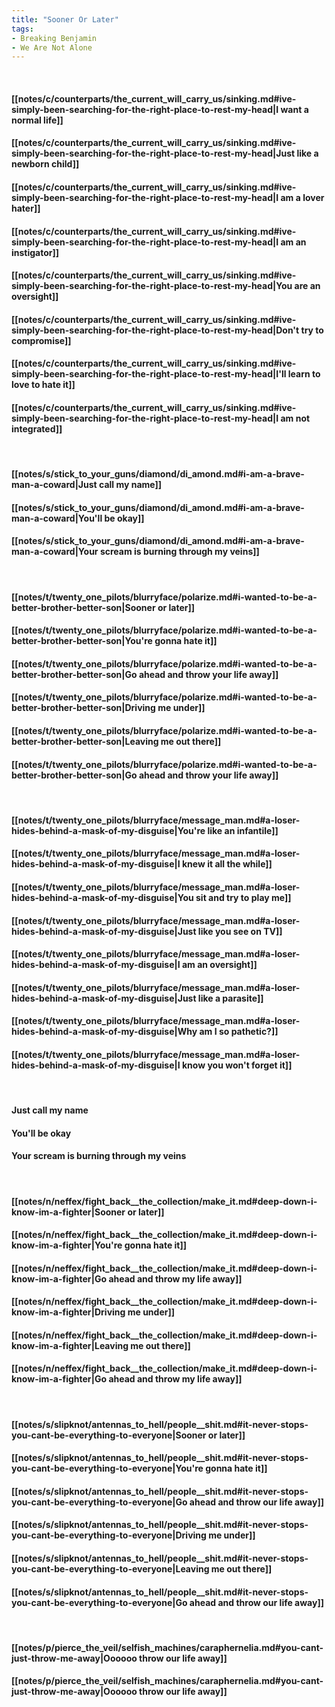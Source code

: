 ```yaml
---
title: "Sooner Or Later"
tags:
- Breaking Benjamin
- We Are Not Alone
---
```

&nbsp;
#### [[notes/c/counterparts/the_current_will_carry_us/sinking.md#ive-simply-been-searching-for-the-right-place-to-rest-my-head|I want a normal life]]
#### [[notes/c/counterparts/the_current_will_carry_us/sinking.md#ive-simply-been-searching-for-the-right-place-to-rest-my-head|Just like a newborn child]]
#### [[notes/c/counterparts/the_current_will_carry_us/sinking.md#ive-simply-been-searching-for-the-right-place-to-rest-my-head|I am a lover hater]]
#### [[notes/c/counterparts/the_current_will_carry_us/sinking.md#ive-simply-been-searching-for-the-right-place-to-rest-my-head|I am an instigator]]
#### [[notes/c/counterparts/the_current_will_carry_us/sinking.md#ive-simply-been-searching-for-the-right-place-to-rest-my-head|You are an oversight]]
#### [[notes/c/counterparts/the_current_will_carry_us/sinking.md#ive-simply-been-searching-for-the-right-place-to-rest-my-head|Don't try to compromise]]
#### [[notes/c/counterparts/the_current_will_carry_us/sinking.md#ive-simply-been-searching-for-the-right-place-to-rest-my-head|I'll learn to love to hate it]]
#### [[notes/c/counterparts/the_current_will_carry_us/sinking.md#ive-simply-been-searching-for-the-right-place-to-rest-my-head|I am not integrated]]
&nbsp;
#### [[notes/s/stick_to_your_guns/diamond/di_amond.md#i-am-a-brave-man-a-coward|Just call my name]]
#### [[notes/s/stick_to_your_guns/diamond/di_amond.md#i-am-a-brave-man-a-coward|You'll be okay]]
#### [[notes/s/stick_to_your_guns/diamond/di_amond.md#i-am-a-brave-man-a-coward|Your scream is burning through my veins]]
&nbsp;
#### [[notes/t/twenty_one_pilots/blurryface/polarize.md#i-wanted-to-be-a-better-brother-better-son|Sooner or later]]
#### [[notes/t/twenty_one_pilots/blurryface/polarize.md#i-wanted-to-be-a-better-brother-better-son|You're gonna hate it]]
#### [[notes/t/twenty_one_pilots/blurryface/polarize.md#i-wanted-to-be-a-better-brother-better-son|Go ahead and throw your life away]]
#### [[notes/t/twenty_one_pilots/blurryface/polarize.md#i-wanted-to-be-a-better-brother-better-son|Driving me under]]
#### [[notes/t/twenty_one_pilots/blurryface/polarize.md#i-wanted-to-be-a-better-brother-better-son|Leaving me out there]]
#### [[notes/t/twenty_one_pilots/blurryface/polarize.md#i-wanted-to-be-a-better-brother-better-son|Go ahead and throw your life away]]
&nbsp;
#### [[notes/t/twenty_one_pilots/blurryface/message_man.md#a-loser-hides-behind-a-mask-of-my-disguise|You're like an infantile]]
#### [[notes/t/twenty_one_pilots/blurryface/message_man.md#a-loser-hides-behind-a-mask-of-my-disguise|I knew it all the while]]
#### [[notes/t/twenty_one_pilots/blurryface/message_man.md#a-loser-hides-behind-a-mask-of-my-disguise|You sit and try to play me]]
#### [[notes/t/twenty_one_pilots/blurryface/message_man.md#a-loser-hides-behind-a-mask-of-my-disguise|Just like you see on TV]]
#### [[notes/t/twenty_one_pilots/blurryface/message_man.md#a-loser-hides-behind-a-mask-of-my-disguise|I am an oversight]]
#### [[notes/t/twenty_one_pilots/blurryface/message_man.md#a-loser-hides-behind-a-mask-of-my-disguise|Just like a parasite]]
#### [[notes/t/twenty_one_pilots/blurryface/message_man.md#a-loser-hides-behind-a-mask-of-my-disguise|Why am I so pathetic?]]
#### [[notes/t/twenty_one_pilots/blurryface/message_man.md#a-loser-hides-behind-a-mask-of-my-disguise|I know you won't forget it]]
&nbsp;
#### Just call my name
#### You'll be okay
#### Your scream is burning through my veins
&nbsp;
#### [[notes/n/neffex/fight_back__the_collection/make_it.md#deep-down-i-know-im-a-fighter|Sooner or later]]
#### [[notes/n/neffex/fight_back__the_collection/make_it.md#deep-down-i-know-im-a-fighter|You're gonna hate it]]
#### [[notes/n/neffex/fight_back__the_collection/make_it.md#deep-down-i-know-im-a-fighter|Go ahead and throw my life away]]
#### [[notes/n/neffex/fight_back__the_collection/make_it.md#deep-down-i-know-im-a-fighter|Driving me under]]
#### [[notes/n/neffex/fight_back__the_collection/make_it.md#deep-down-i-know-im-a-fighter|Leaving me out there]]
#### [[notes/n/neffex/fight_back__the_collection/make_it.md#deep-down-i-know-im-a-fighter|Go ahead and throw my life away]]
&nbsp;
#### [[notes/s/slipknot/antennas_to_hell/people__shit.md#it-never-stops-you-cant-be-everything-to-everyone|Sooner or later]]
#### [[notes/s/slipknot/antennas_to_hell/people__shit.md#it-never-stops-you-cant-be-everything-to-everyone|You're gonna hate it]]
#### [[notes/s/slipknot/antennas_to_hell/people__shit.md#it-never-stops-you-cant-be-everything-to-everyone|Go ahead and throw our life away]]
#### [[notes/s/slipknot/antennas_to_hell/people__shit.md#it-never-stops-you-cant-be-everything-to-everyone|Driving me under]]
#### [[notes/s/slipknot/antennas_to_hell/people__shit.md#it-never-stops-you-cant-be-everything-to-everyone|Leaving me out there]]
#### [[notes/s/slipknot/antennas_to_hell/people__shit.md#it-never-stops-you-cant-be-everything-to-everyone|Go ahead and throw our life away]]
&nbsp;
#### [[notes/p/pierce_the_veil/selfish_machines/caraphernelia.md#you-cant-just-throw-me-away|Oooooo throw our life away]]
#### [[notes/p/pierce_the_veil/selfish_machines/caraphernelia.md#you-cant-just-throw-me-away|Oooooo throw our life away]]
